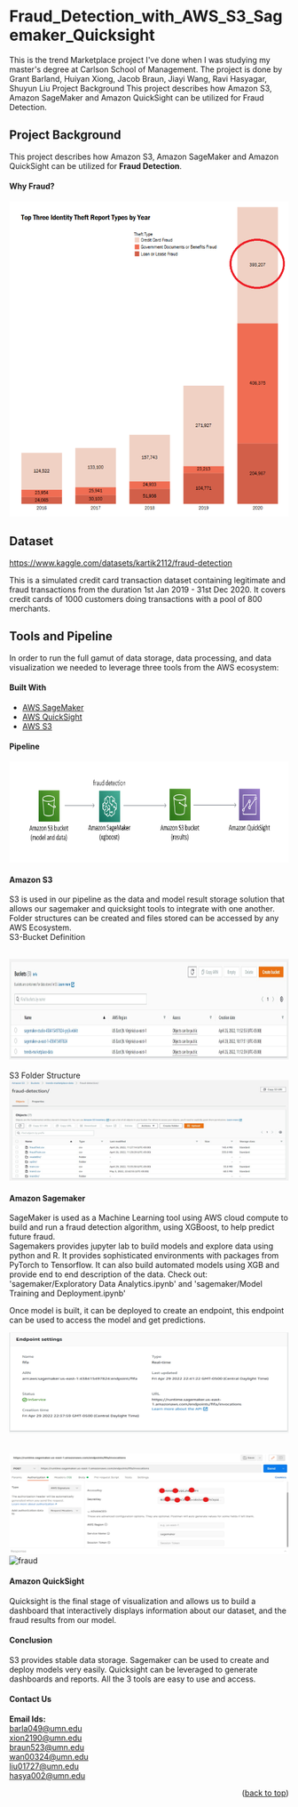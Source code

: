 # Fraud_Detection_with_AWS_S3_Sagemaker_Quicksight
This is the trend Marketplace project I've done when I was studying my master's degree at Carlson School of Management. 
The project is done by Grant Barland, Huiyan Xiong, Jacob Braun, Jiayi Wang, Ravi Hasyagar, Shuyun Liu
Project Background
This project describes how Amazon S3, Amazon SageMaker and Amazon QuickSight can be utilized for Fraud Detection.

## Project Background
This project describes how Amazon S3, Amazon SageMaker and Amazon QuickSight can be utilized for **Fraud Detection**.

#### Why Fraud?
<div align="left">
  <a>
    <img src="fraud_info.png" alt="fraud" width="523" height="567">
  </a>
</div>

## Dataset
https://www.kaggle.com/datasets/kartik2112/fraud-detection

This is a simulated credit card transaction dataset containing legitimate and fraud transactions from the duration 1st Jan 2019 - 31st Dec 2020. It covers credit cards of 1000 customers doing transactions with a pool of 800 merchants.

## Tools and Pipeline
In order to run the full gamut of data storage, data processing, and data visualization we needed to leverage three tools from the AWS ecosystem:

#### Built With
* [AWS SageMaker](https://aws.amazon.com/sagemaker/)
* [AWS QuickSight](https://aws.amazon.com/quicksight/)
* [AWS S3](https://aws.amazon.com/s3/)

#### Pipeline

<div align="left">
  <a>
    <img src="data_pipeline.png" alt="fraud" width="749" height="181">
  </a>
</div>

#### Amazon S3
S3 is used in our pipeline as the data and model result storage solution that allows our sagemaker and quicksight tools to integrate with one another.
Folder structures can be created and files stored can be accessed by any AWS Ecosystem.
<br>
S3-Bucket Definition
<br>
<br>
<div align="left">
  <a>
    <img src="S3-Buckets.jpeg" alt="fraud" width="749" height="181">
  </a>
</div>
<br>
S3 Folder Structure
<br>
<div align="left">
  <a>
    <img src="S3-Data.jpeg" alt="fraud" width="749" height="181">
  </a>
</div>

#### Amazon Sagemaker
SageMaker is used as a Machine Learning tool using AWS cloud compute to build and run a fraud detection algorithm, using XGBoost, to help predict future fraud.
<br>
Sagemakers provides jupyter lab to build models and explore data using python and R. It provides sophisticated environments with packages from PyTorch to Tensorflow. It can also build automated models using XGB and provide end to end description of the data.
Check out: 'sagemaker/Exploratory Data Analytics.ipynb' and 'sagemaker/Model Training and Deployment.ipynb'

Once model is built, it can be deployed to create an endpoint, this endpoint can be used to access the model and get predictions.
<br>
<div align="left">
  <a>
    <img src="EndpointLocation.png" alt="fraud" width="749" height="181">
  </a>
</div>
<br>

<br>
<div align="left">
  <a>
    <img src="Postman-Authorization.jpeg" alt="fraud" width="749" height="181">
  </a>
</div>
<div align="left">
  <a>
    <img src="Postman-Body.jpg" alt="fraud" width="749" height="181">
  </a>
</div>

#### Amazon QuickSight
Quicksight is the final stage of visualization and allows us to build a dashboard that interactively displays information about our dataset, and the fraud results from our model.

#### Conclusion
S3 provides stable data storage. Sagemaker can be used to create and deploy models very easily. Quicksight can be leveraged to generate dashboards and reports. All the 3 tools are easy to use and access.

#### Contact Us
**Email Ids:**<br>
barla049@umn.edu<br>
xion2190@umn.edu<br>
braun523@umn.edu<br>
wan00324@umn.edu<br>
liu01727@umn.edu<br>
hasya002@umn.edu<br>

<p align="right">(<a href="#top">back to top</a>)</p>
